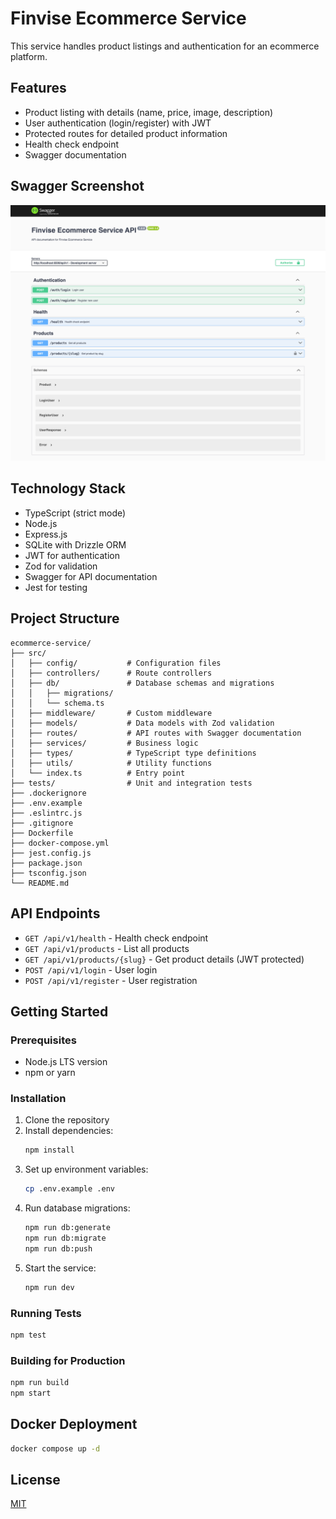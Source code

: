 # Finvise Ecommerce Service

This service handles product listings and authentication for an ecommerce platform.

## Features

- Product listing with details (name, price, image, description)
- User authentication (login/register) with JWT
- Protected routes for detailed product information
- Health check endpoint
- Swagger documentation

## Swagger Screenshot

![Swagger Screenshot](screenshoot/swagger.png)

## Technology Stack

- TypeScript (strict mode)
- Node.js
- Express.js
- SQLite with Drizzle ORM
- JWT for authentication
- Zod for validation
- Swagger for API documentation
- Jest for testing

## Project Structure

```
ecommerce-service/
├── src/
│   ├── config/           # Configuration files
│   ├── controllers/      # Route controllers
│   ├── db/               # Database schemas and migrations
│   │   ├── migrations/
│   │   └── schema.ts
│   ├── middleware/       # Custom middleware
│   ├── models/           # Data models with Zod validation
│   ├── routes/           # API routes with Swagger documentation
│   ├── services/         # Business logic
│   ├── types/            # TypeScript type definitions
│   ├── utils/            # Utility functions
│   └── index.ts          # Entry point
├── tests/                # Unit and integration tests
├── .dockerignore
├── .env.example
├── .eslintrc.js
├── .gitignore
├── Dockerfile
├── docker-compose.yml
├── jest.config.js
├── package.json
├── tsconfig.json
└── README.md
```

## API Endpoints

- `GET /api/v1/health` - Health check endpoint
- `GET /api/v1/products` - List all products
- `GET /api/v1/products/{slug}` - Get product details (JWT protected)
- `POST /api/v1/login` - User login
- `POST /api/v1/register` - User registration

## Getting Started

### Prerequisites

- Node.js LTS version
- npm or yarn

### Installation

1. Clone the repository
2. Install dependencies:
   ```bash
   npm install
   ```
3. Set up environment variables:
   ```bash
   cp .env.example .env
   ```
4. Run database migrations:
   ```bash
   npm run db:generate
   npm run db:migrate
   npm run db:push
   ```
5. Start the service:
   ```bash
   npm run dev
   ```

### Running Tests

```bash
npm test
```

### Building for Production

```bash
npm run build
npm start
```

## Docker Deployment

```bash
docker compose up -d
```

## License

[MIT](LICENSE)
